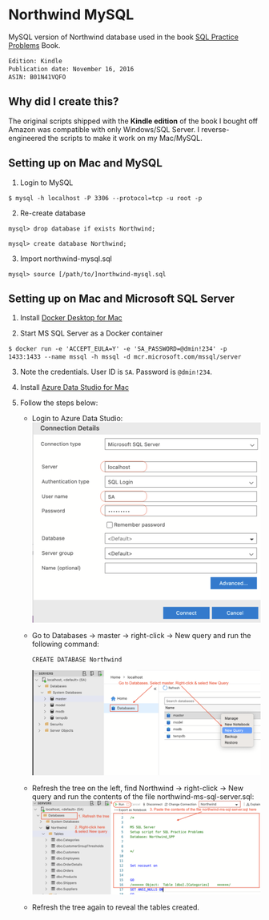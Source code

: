 # Northwind MySQL
MySQL version of Northwind database used in the book [SQL Practice Problems](https://www.amazon.com/SQL-Practice-Problems-learn-doing/dp/1520807635) Book.

```text
Edition: Kindle
Publication date: November 16, 2016
ASIN: B01N41VQFO
```

## Why did I create this?
The original scripts shipped with the **Kindle edition** of the book I bought off Amazon was compatible with only 
Windows/SQL Server. I reverse-engineered the scripts to make it work on my Mac/MySQL.

## Setting up on Mac and MySQL

1. Login to MySQL
```mysql
$ mysql -h localhost -P 3306 --protocol=tcp -u root -p
```

2. Re-create database
```mysql
mysql> drop database if exists Northwind;
```

```mysql
mysql> create database Northwind;
```

3. Import northwind-mysql.sql

```mysql
mysql> source [/path/to/]northwind-mysql.sql
```

## Setting up on Mac and Microsoft SQL Server

1. Install [Docker Desktop for Mac](https://hub.docker.com/editions/community/docker-ce-desktop-mac/)

2. Start MS SQL Server as a Docker container
```
$ docker run -e 'ACCEPT_EULA=Y' -e 'SA_PASSWORD=@dmin!234' -p 1433:1433 --name mssql -h mssql -d mcr.microsoft.com/mssql/server
```

3. Note the credentials. User ID is `SA`. Password is `@dmin!234`.

4. Install [Azure Data Studio for Mac](https://docs.microsoft.com/en-us/sql/azure-data-studio/download-azure-data-studio)

5. Follow the steps below:
   
    - Login to Azure Data Studio:
      ![Login](images/login.png)
      
    - Go to Databases -> master -> right-click -> New query and run the following command:
      ```
      CREATE DATABASE Northwind
      ```
      ![Create-New-DB](images/new-db.png)
      
    - Refresh the tree on the left, find Northwind -> right-click -> New query and run the contents of the file northwind-ms-sql-server.sql:
      ![Run-Script](images/run-script.png)
    
   - Refresh the tree again to reveal the tables created.